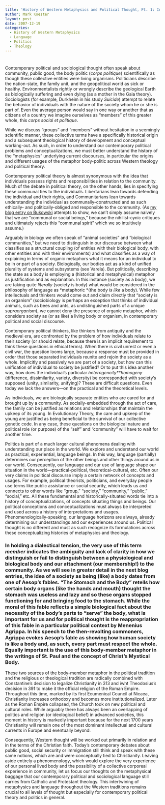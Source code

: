 ```yaml
---
title: 'History of Western Metaphysics and Political Thought, Pt. 1: Introduction to the Intertwining of Language and Metaphysics'
author: Mark Koester
layout: post
date: 2007-12-19
categories:
  - History of Western Metaphysics
  - Language
  - Politics
  - Theology
---
```

# 

Contemporary political and sociological thought often speak about community, public good, the body politic (*corps politique*) scientifically as though these collective entities were living organisms. Politicians describe the nation-state, the family unit, and the geopolitical world as sick or healthy. Environmentalists rightly or wrongly describe the geological Earth as biologically suffering and even dying (as a mother in the Gaia theory). Sociologists (for example, Durkheim in his study *Suicide*) attempt to relate the behavior of individuals with the nature of the society whom he or she is part of. Even the average person would say in one way or another that as citizens of a country we imagine ourselves as “members” of this greater whole, this *corps social et politique*. 

While we discuss “groups” and “members” without hesitation in a seemingly scientific manner, these collective terms have a specifically historical origin and a subsequent theological history of development and conceptual working-out. As such, in order to understand our contemporary political problems and conceptualizations, we must better understand the history of the “metaphysics” underlying current discourses, in particular the origins and different usages of the metaphor body-politic across Western theology and political theory.  

Contemporary political theory is almost synonymous with the idea that individuals possess rights and responsibilities in relation to the community. Much of the debate in political theory, on the other hands, lies in specifying these communal ties to the individuals. Libertarians lean towards defending the individual and their rights, and Communitarians lean towards understanding the individual as communally-constructed and as such ethically- and politically-obliged and responsible to the community. (As [my blog entry on Bukowski][1] attempts to show, we can’t simply assume naively that we are “communal or social beings,” because the nihilist-cynic critiques and ultimately rejects this “communal spirit” which we so intuitively assume.) 

[1]: http://mysticatheist.blogspot.com/2007/12/loser-within-on-bukowskis-ham-on-rye.html

Arguably in biology we often speak of “animal societies” and “biological communities,” but we need to distinguish in our discourse between what classifies as a structural coupling (of entities with their biological body, with other entities and with their environments) and what classifies as a way of explaining in terms of organic metaphors what it means for an individual to be in or part of a society. Biologically, our bodies act as a kind of unified plurality of systems and subsystems (see Varela). But politically, describing the state as a body is employing a (historical and metaphysical) metaphor as justification and as explanation. In this instance (society as a body), we are taking quite *literally* (society is body) what would be considered in the philosophy of language as *metaphoric *(the body *is like* a body). While few intellectuals and thinkers would come out and claim directly that “society is an organism” (sociobiology is perhaps an exception that thinks of individual animals, such as bees and ants, as undistinguished parts of a unique *supraorganism*), we cannot deny the presence of organic metaphor, which considers society as (or as like) a living body or organism, in contemporary political and social discourse. 

Contemporary political thinkers, like thinkers from antiquity and the medieval era, are confronted by the problem of how individuals relate to their society (or should relate, because there is an implicit requirement to think these questions in ethical terms). When there is civil unrest or even a civil war, the question looms large, because a response must be provided in order that those separated individuals reunite and rejoin the society as a whole. Implicitly and passively we are part of a society, but how can this unification of individual to society be justified? Or to put this idea another way, how does the individual’s particular *heterogeneity**homogeny* (difference, dissimilarity, variety, diversity) be corresponded with society’s supposed (unity, similarity, unifying)? These are difficult questions. Even today we lack the answers—on the practical and the theoretical levels. 

As individuals, we are biologically separate entities who are cared for and brought up by a community. As socially-embedded through the act of care, the family can be justified as relations and relationships that maintain the upkeep of its young. In Evolutionary Theory, the care and upkeep of the young are justified as being beneficial to the survival of our collective genetic code. In any case, these questions on the biological nature and political role (or purpose) of the “self” and “community” will have to wait for another time.

Politics is part of a much larger cultural phenomena dealing with understanding our place in the world. We explore and understand our world as practical, experiential, language beings. In this way, language (partially) determines our perception of the other beings and other things around us in our world. Consequently, our language and our use of language shape our situation in the world—practical-political, theoretical-cultural, etc. Often our very claims in political discourse imply a certain network of concepts and usages. For example, political theorists, politicians, and everyday people use terms like public assistance or social security, which leads us and connects to other words like “group,” “society,” “community,” “public,” “social,” etc. All these fundamental and historically-situated words tie into a history of conceptualizations, of concepts situating things and beings. Our political conceptions and conceptualizations must always be interpreted and used across a history of interpretations and usages. Phenomenologically-speaking, our language horizons are always, already determining our understandings and our experiences around us. Political thought is no different and must as such recognize its formulations across these conceptualizing histories of metaphysics and theology. 

### In holding a dialectical tension, the very use of this term *member* indicates the ambiguity and lack of clarity in how we distinguish or fail to distinguish between a physiological and biological body and our attachment (our membership!) to the community. As we will see in greater detail in the next blog entries, the idea of a society as being (like) a body dates from one of Aesop’s fables. “The Stomach and the Body” retells how certain body organs (like the hands and mouth) thought the stomach was useless and lazy and so these organs stopped functioning for and bringing food to the stomach. While the moral of this fable reflects a simple biological fact about the necessity of the body’s parts to “serve” the body, what is important for us and for political thought is the reappropriation of this fable in a particular political context by Menenius Agrippa. In his speech to the then-revolting commoners, Agrippa evokes Aesop’s fable as showing how human society is like a body and, as such, every part must respect the whole. Equally important is the use of this body-member metaphor in the writings of St. Paul and the concept of Christ’s Mystical Body. 

These two sources of the body-member metaphor in the political tradition and the religious or theological tradition are radically combined with Constantine’s decision to legalize Christianity in 313 and iwht Theodosius’s decision in 391 to make it the official religion of the Roman Empire. Throughout this time, marked by its first Ecumenical Council at Nicaea, Christianity increases orthodoxy and becomes more institutionalized. Later as the Roman Empire collapsed, the Church took on new political and cultural roles. While arguably there has always been an overlapping of politics and religion (or ideological belief) in advanced societies, this moment in history is markedly important because for the next 1700 years Christianity will remain one of the most dominant intellectual and cultural currents in Europe and eventually beyond.

Consequently, Western thought will be worked out primarily in relation and in the terms of the Christian faith. Today’s contemporary debates about public good, social security or immigration still think and speak with these same notions, which are and were conceptually tied to Christianity. Leaving aside entirely a phenomenology, which would explore the very experience of our personal lived body and the possibility of a collective corporeal experience in community, let us focus our thoughts on the metaphysical baggage that our contemporary political and sociological language still carries from Catholic and Protestant theology. This intertwining of metaphysics and language throughout the Western traditions remains crucial to all levels of thought but especially for contemporary political theory and politics in general.